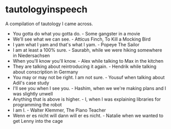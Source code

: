 # tautologyinspeech
A compilation of tautology I came across.

- You gotta do what you gotta do. - Some gangster in a movie
- We'll see what we can see. - Atticus Finch, To Kill a Mocking Bird
- I yam what I yam and that's what I yam. - Popeye The Sailor
- I am at least a 100% sure. - Saurabh, while we were hiking somewhere in Niedersachsen
- When you'll know you'll know. - Alex while talking to Max in the kitchen
- They are talking about reintroducing it again. - Hendrik while talking about conscription in Germany
- You may or may not be right. I am not sure. - Yousuf when talking about Adil's case study
- I'll see you when I see you. - Hashim, when we we're making plans and I was slightly unwell
- Anything that is above is higher. - I, when I was explaining libraries for programming the robot
- I am I. - Walter Klemmer, The Piano Teacher
- Wenn er es nicht will dann will er es nicht. - Natalie when we wanted to get Lenny into the cage
